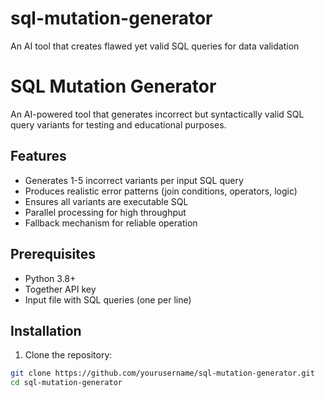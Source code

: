# sql-mutation-generator
An AI tool that creates flawed yet valid SQL queries for data validation

# SQL Mutation Generator

An AI-powered tool that generates incorrect but syntactically valid SQL query variants for testing and educational purposes.

## Features

- Generates 1-5 incorrect variants per input SQL query
- Produces realistic error patterns (join conditions, operators, logic)
- Ensures all variants are executable SQL
- Parallel processing for high throughput
- Fallback mechanism for reliable operation

## Prerequisites

- Python 3.8+
- Together API key 
- Input file with SQL queries (one per line)

## Installation

1. Clone the repository:
```bash
git clone https://github.com/yourusername/sql-mutation-generator.git
cd sql-mutation-generator
